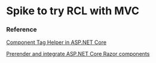 # Spike to try RCL with MVC

### Reference

[Component Tag Helper in ASP.NET Core](https://docs.microsoft.com/aspnet/core/mvc/views/tag-helpers/built-in/component-tag-helper)

[Prerender and integrate ASP.NET Core Razor components](https://docs.microsoft.com/aspnet/core/blazor/components/prerendering-and-integration?pivots=server)